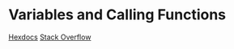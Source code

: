# Variables and Calling Functions

[Hexdocs](https://hexdocs.pm/elixir)
[Stack Overflow](https://stackoverflow.com/)
